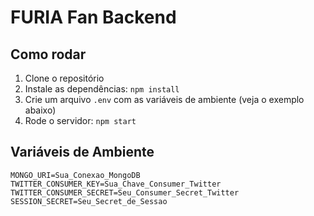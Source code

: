 # FURIA Fan Backend

## Como rodar

1. Clone o repositório
2. Instale as dependências: `npm install`
3. Crie um arquivo `.env` com as variáveis de ambiente (veja o exemplo abaixo)
4. Rode o servidor: `npm start`

## Variáveis de Ambiente

```
MONGO_URI=Sua_Conexao_MongoDB
TWITTER_CONSUMER_KEY=Sua_Chave_Consumer_Twitter
TWITTER_CONSUMER_SECRET=Seu_Consumer_Secret_Twitter
SESSION_SECRET=Seu_Secret_de_Sessao
```
